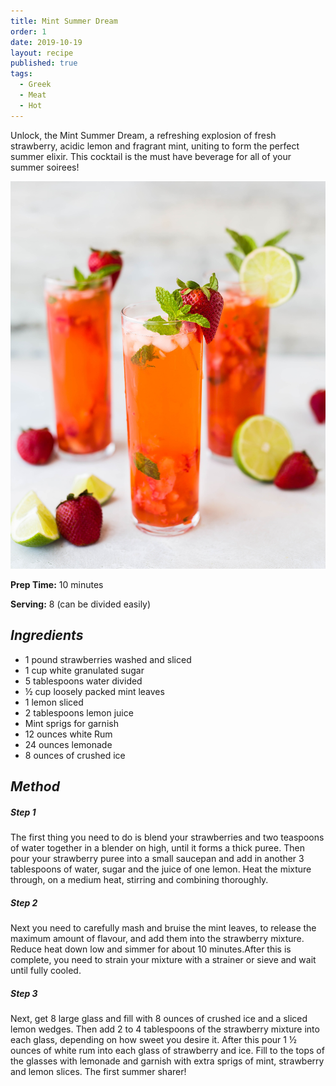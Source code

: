 ```yaml
---
title: Mint Summer Dream
order: 1
date: 2019-10-19
layout: recipe
published: true
tags:
  - Greek
  - Meat
  - Hot
---
```

Unlock, the Mint Summer Dream, a refreshing explosion of fresh strawberry, acidic lemon and fragrant mint, uniting to form the perfect summer elixir. This cocktail is the must have beverage for all of your summer soirees! 

![Strawberry lime mint cocktail](../uploads/whitney-wright-tgqkxqc-t_u-unsplash.jpg "Mint Summer Dream")

**Prep Time:** 10 minutes 

**Serving:** 8 (can be divided easily)

## *Ingredients* 

* 1 pound strawberries washed and sliced
* 1 cup white granulated sugar
* 5 tablespoons water divided
* ½ cup loosely packed mint leaves
* 1 lemon sliced
* 2 tablespoons lemon juice
* Mint sprigs for garnish
* 12 ounces white Rum
* 24 ounces lemonade
* 8 ounces of crushed ice

## *Method* 

##### *Step 1*

The first thing you need to do is blend your strawberries and two teaspoons of water together in a blender on high, until it forms a thick puree. Then pour your strawberry puree into a small saucepan and add in another 3 tablespoons of water, sugar and the juice of one lemon. Heat the mixture through, on a medium heat, stirring and combining thoroughly. 

##### *Step 2*

Next you need to carefully mash and bruise the mint leaves, to release the maximum amount of flavour, and add them into the strawberry mixture. Reduce heat down low and simmer for about 10 minutes.After this is complete, you need to strain your mixture with a strainer or sieve and wait until fully cooled.

##### *Step 3*

Next, get 8 large glass and fill with 8 ounces of crushed ice and a sliced lemon wedges. Then add 2 to 4 tablespoons of the strawberry mixture into each glass, depending on how sweet you desire it. After this pour 1 ½ ounces of white rum into each glass of strawberry and ice. Fill to the tops of the glasses with lemonade and garnish with extra sprigs of mint, strawberry and lemon slices. The first summer sharer!
